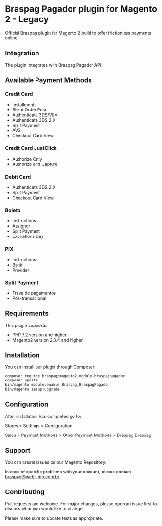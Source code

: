 # Braspag Pagador plugin for Magento 2 - Legacy
Official Braspag plugin for Magento 2 build to offer frictionless payments online.

## Integration
The plugin integrates with Braspag Pagador API.

## Available Payment Methods

### Credit Card

- Installments
- Silent Order Post
- Authenticate 3DS/VBV
- Authenticate 3DS 2.0
- Split Payment
- AVS
- Checkout Card View
    
### Credit Card JustClick
- Authorize Only
- Authorize and Capture
    
### Debit Card

- Authenticate 3DS 2.0
- Split Payment
- Checkout Card View

### Boleto

- Instructions
- Assignor    
- Split Payment
- Expirations Day

### PIX

- Instructions
- Bank
- Provider

### Split Payment

- Trava de pagamentos
- Pós-transacional


## Requirements
This plugin supports:
- PHP 7.2 version and higher.
- Magento2 version 2.3.4 and higher.

## Installation
You can install our plugin through Composer:

```bash
composer require braspag/magento2-module-braspagpagador
composer update
bin/magento module:enable Braspag_BraspagPagador
bin/magento setup:upgrade
```

## Configuration
After installation has completed go to:

Stores > Settings > Configuration

Sales > Payment Methods > Other Payment Methods > Braspag Braspag.

## Support
You can create issues on our Magento Repository.

In case of specific problems with your account, please contact braspag@webjump.com.br.

## Contributing
Pull requests are welcome.
For major changes, please open an issue first to discuss what you would like to change.

Please make sure to update tests as appropriate.
